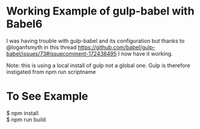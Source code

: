 # Working Example of gulp-babel with Babel6  
I was having trouble with gulp-babel and its configuration but thanks to @loganfsmyth in this thread <https://github.com/babel/gulp-babel/issues/73#issuecomment-172438495> I now have it working.

Note: this is using a local install of gulp not a global one. Gulp is therefore instigated from npm run scriptname

# To See Example
  
$ npm install  
$ npm run build

